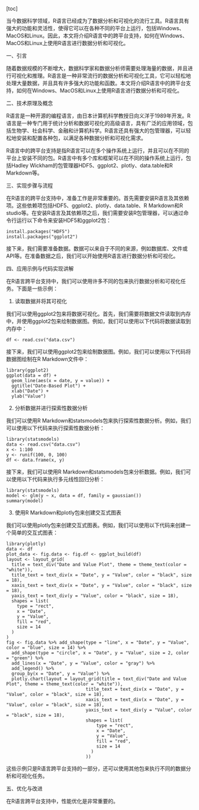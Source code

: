 
[toc]                    
                
                
当今数据科学领域，R语言已经成为了数据分析和可视化的流行工具。R语言具有强大的功能和灵活性，使得它可以在各种不同的平台上运行，包括Windows、MacOS和Linux。因此，本文将介绍R语言中的跨平台支持，如何在Windows、MacOS和Linux上使用R语言进行数据分析和可视化。

一、引言

随着数据规模的不断增大，数据科学家和数据分析师需要处理海量的数据，并且进行可视化和推理。R语言是一种非常流行的数据分析和可视化工具，它可以轻松地处理大量数据，并且具有许多强大的功能和函数。本文将介绍R语言中的跨平台支持，如何在Windows、MacOS和Linux上使用R语言进行数据分析和可视化。

二、技术原理及概念

R语言是一种开源的编程语言，由日本计算机科学教授日向义洋于1989年开发。R语言是一种专门用于统计分析和数据可视化的高级语言，具有广泛的应用领域，包括生物学、社会科学、金融和计算机科学。R语言还具有强大的包管理器，可以轻松地安装和配置各种包，以满足各种数据分析和可视化需求。

R语言中的跨平台支持是指R语言可以在多个操作系统上运行，并且可以在不同的平台上安装不同的包。R语言中有多个库和框架可以在不同的操作系统上运行，包括Hadley Wickham的包管理器HDF5、ggplot2、plotly、data.table和R Markdown等。

三、实现步骤与流程

在R语言的跨平台支持中，准备工作是非常重要的。首先需要安装R语言及其依赖项。这些依赖项包括HDF5、ggplot2、plotly、data.table、R Markdown和R studio等。在安装R语言及其依赖项之后，我们需要安装R包管理器，可以通过命令行运行以下命令来安装HDF5和ggplot2包：

```
install.packages("HDF5")
install.packages("ggplot2")
```

接下来，我们需要准备数据。数据可以来自于不同的来源，例如数据库、文件或API等。在准备数据之后，我们可以开始使用R语言进行数据分析和可视化。

四、应用示例与代码实现讲解

在R语言跨平台支持中，我们可以使用许多不同的包来执行数据分析和可视化任务。下面是一些示例：

1. 读取数据并将其可视化

我们可以使用ggplot2包来将数据可视化。首先，我们需要将数据文件读取到内存中，并使用ggplot2包来绘制数据图。例如，我们可以使用以下代码将数据读取到内存中：

```
df <- read.csv("data.csv")
```

接下来，我们可以使用ggplot2包来绘制数据图。例如，我们可以使用以下代码将数据图绘制在R Markdown文件中：

```
library(ggplot2)
ggplot(data = df) +
  geom_line(aes(x = date, y = value)) +
  ggtitle("Date-Based Plot") +
  xlab("Date") +
  ylab("Value")
```

2. 分析数据并进行探索性数据分析

我们可以使用R Markdown和statsmodels包来执行探索性数据分析。例如，我们可以使用以下代码来执行探索性数据分析：

```
library(statsmodels)
data <- read.csv("data.csv")
x <- 1:100
y <- runif(100, 0, 100)
df <- data.frame(x, y)
```

接下来，我们可以使用R Markdown和statsmodels包来分析数据。例如，我们可以使用以下代码来执行多元线性回归分析：

```
library(statsmodels)
model <- glm(y ~ x, data = df, family = gaussian())
summary(model)
```

3. 使用R Markdown和plotly包来创建交互式图表

我们可以使用plotly包来创建交互式图表。例如，我们可以使用以下代码来创建一个简单的交互式图表：

```
library(plotly)
data <- df
plot_data <- fig.data <- fig.df <- ggplot_build(df)
layout <- layout_grid(
  title = text_div("Date and Value Plot", theme = theme_text(color = "white")),
  title_text = text_div(x = "Date", y = "Value", color = "black", size = 18),
  xaxis_text = text_div(x = "Date", y = "Value", color = "black", size = 18),
  yaxis_text = text_div(y = "Value", color = "black", size = 18),
  shapes = list(
    type = "rect",
    x = "Date",
    y = "Value",
    fill = "red",
    size = 14
  )
)
fig <- fig.data %>% add_shape(type = "line", x = "Date", y = "Value", color = "blue", size = 14) %>%
  add_shape(type = "circle", x = "Date", y = "Value", size = 2, color = "green") %>%
  add_lines(x = "Date", y = "Value", color = "gray") %>%
  add_legend() %>%
  group_by(x = "Date", y = "Value") %>%
  plotly.chart(layout = layout_grid(title = text_div("Date and Value Plot", theme = theme_text(color = "white")),
                              title_text = text_div(x = "Date", y = "Value", color = "black", size = 18),
                              xaxis_text = text_div(x = "Date", y = "Value", color = "black", size = 18),
                              yaxis_text = text_div(y = "Value", color = "black", size = 18),
                              shapes = list(
                                  type = "rect",
                                  x = "Date",
                                  y = "Value",
                                  fill = "red",
                                  size = 14
                                )
                              ))
```

这些示例只是R语言跨平台支持的一部分，还可以使用其他包来执行不同的数据分析和可视化任务。

五、优化与改进

在R语言跨平台支持中，性能优化是非常重要的。

